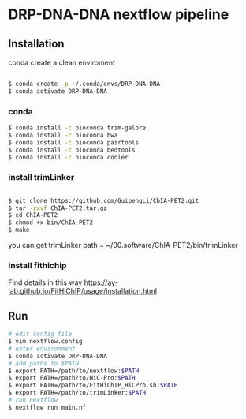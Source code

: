 # DRP-DNA-DNA nextflow pipeline

## Installation
conda create a clean enviroment
```bash

$ conda create -p ~/.conda/envs/DRP-DNA-DNA
$ conda activate DRP-DNA-DNA
```
### conda 

```bash
$ conda install -c bioconda trim-galore
$ conda install -c bioconda bwa
$ conda install -c bioconda pairtools
$ conda install -c bioconda bedtools 
$ conda install -c bioconda cooler
```
### install trimLinker

```bash

$ git clone https://github.com/GuipengLi/ChIA-PET2.git
$ tar -zxvf ChIA-PET2.tar.gz
$ cd ChIA-PET2
$ chmod +x bin/ChIA-PET2
$ make

```
you can get trimLinker path = ~/00.software/ChIA-PET2/bin/trimLinker

### install fithichip
Find details in this way https://ay-lab.github.io/FitHiChIP/usage/installation.html

## Run

```bash
# edit config file
$ vim nextflow.config
# enter environment
$ conda activate DRP-DNA-DNA
# add paths to $PATH
$ export PATH=/path/to/nextflow:$PATH
$ export PATH=/path/to/HiC-Pro:$PATH
$ export PATH=/path/to/FitHiChIP_HiCPro.sh:$PATH
$ export PATH=/path/to/trimLinker:$PATH
# run nextflow
$ nextflow run main.nf
```
